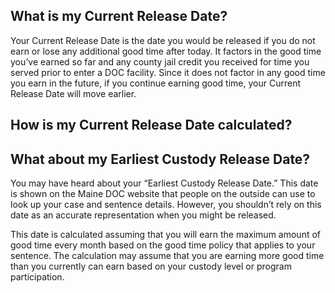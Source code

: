 ## What is my Current Release Date?

Your Current Release Date is the date you would be released if you do not earn or lose any additional good time after today. It factors in the good time you’ve earned so far and any county jail credit you received for time you served prior to enter a DOC facility. Since it does not factor in any good time you earn in the future, if you continue earning good time, your Current Release Date will move earlier.

## How is my Current Release Date calculated?

<Graphic id="UsMeSentenceCalculation" />

## What about my Earliest Custody Release Date?

You may have heard about your “Earliest Custody Release Date.” This date is shown on the Maine DOC website that people on the outside can use to look up your case and sentence details. However, you shouldn’t rely on this date as an accurate representation when you might be released.

This date is calculated assuming that you will earn the maximum amount of good time every month based on the good time policy that applies to your sentence. The calculation may assume that you are earning more good time than you currently can earn based on your custody level or program participation.
